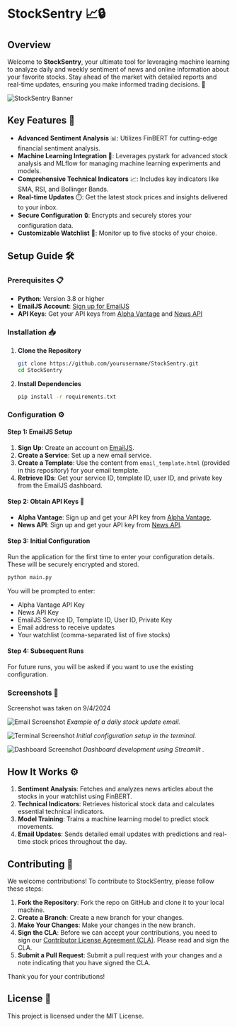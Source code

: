 # StockSentry 📈🔒

## Overview

Welcome to **StockSentry**, your ultimate tool for leveraging machine learning to analyze daily and weekly sentiment of news and online information about your favorite stocks. Stay ahead of the market with detailed reports and real-time updates, ensuring you make informed trading decisions. 🚀

![StockSentry Banner](images/banner.png)

## Key Features 🌟

- **Advanced Sentiment Analysis** 📊: Utilizes FinBERT for cutting-edge financial sentiment analysis.
- **Machine Learning Integration 🤖**: Leverages pystark for advanced stock analysis and MLflow for managing machine learning experiments and models.
- **Comprehensive Technical Indicators** 📈: Includes key indicators like SMA, RSI, and Bollinger Bands.
- **Real-time Updates** ⏱️: Get the latest stock prices and insights delivered to your inbox.
- **Secure Configuration** 🔒: Encrypts and securely stores your configuration data.
- **Customizable Watchlist** 👀: Monitor up to five stocks of your choice.

## Setup Guide 🛠️

### Prerequisites 📋

- **Python**: Version 3.8 or higher
- **EmailJS Account**: [Sign up for EmailJS](https://www.emailjs.com/)
- **API Keys**: Get your API keys from [Alpha Vantage](https://www.alphavantage.co/) and [News API](https://newsapi.org/)

### Installation 📥

1. **Clone the Repository**

   ```sh
   git clone https://github.com/yourusername/StockSentry.git
   cd StockSentry
   ```

2. **Install Dependencies**

   ```sh
   pip install -r requirements.txt
   ```

### Configuration ⚙️

#### Step 1: EmailJS Setup

1. **Sign Up**: Create an account on [EmailJS](https://www.emailjs.com/).
2. **Create a Service**: Set up a new email service.
3. **Create a Template**: Use the content from `email_template.html` (provided in this repository) for your email template.
4. **Retrieve IDs**: Get your service ID, template ID, user ID, and private key from the EmailJS dashboard.

#### Step 2: Obtain API Keys 🔑

- **Alpha Vantage**: Sign up and get your API key from [Alpha Vantage](https://www.alphavantage.co/).
- **News API**: Sign up and get your API key from [News API](https://newsapi.org/).

#### Step 3: Initial Configuration

Run the application for the first time to enter your configuration details. These will be securely encrypted and stored.

```sh
python main.py
```

You will be prompted to enter:
- Alpha Vantage API Key
- News API Key
- EmailJS Service ID, Template ID, User ID, Private Key
- Email address to receive updates
- Your watchlist (comma-separated list of five stocks)

#### Step 4: Subsequent Runs

For future runs, you will be asked if you want to use the existing configuration.

### Screenshots 📸
Screenshot was taken on 9/4/2024

![Email Screenshot](images/email_screenshot.png)
*Example of a daily stock update email.*

![Terminal Screenshot](images/terminal_screenshot.png)
*Initial configuration setup in the terminal.*

![Dashboard Screenshot](images/dashboard.png)
*Dashboard development using Streamlit .*

## How It Works ⚙️

1. **Sentiment Analysis**: Fetches and analyzes news articles about the stocks in your watchlist using FinBERT.
2. **Technical Indicators**: Retrieves historical stock data and calculates essential technical indicators.
3. **Model Training**: Trains a machine learning model to predict stock movements.
4. **Email Updates**: Sends detailed email updates with predictions and real-time stock prices throughout the day.

## Contributing 🤝

We welcome contributions! To contribute to StockSentry, please follow these steps:

1. **Fork the Repository**: Fork the repo on GitHub and clone it to your local machine.
2. **Create a Branch**: Create a new branch for your changes.
3. **Make Your Changes**: Make your changes in the new branch.
4. **Sign the CLA**: Before we can accept your contributions, you need to sign our [Contributor License Agreement (CLA)](CLA.md). Please read and sign the CLA.
5. **Submit a Pull Request**: Submit a pull request with your changes and a note indicating that you have signed the CLA.


Thank you for your contributions!

## License 📜

This project is licensed under the MIT License.